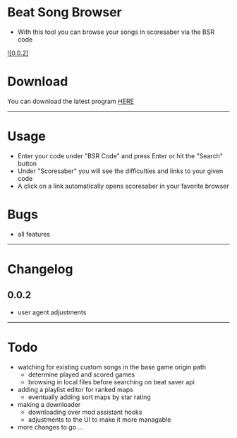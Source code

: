 # Beat Song Browser
+ With this tool you can browse your songs in scoresaber via the BSR code

[![0.0.2]](img/interface_0_0_2.mp4)

# Download
You can download the latest program [HERE](https://github.com/LicensedCrime/Beat-Song-Browser/releases/tag/0.0.2)

___

# Usage
+ Enter your code under "BSR Code" and press Enter or hit the "Search" button
+ Under "Scoresaber" you will see the difficulties and links to your given code
+ A click on a link automatically opens scoresaber in your favorite browser

# Bugs
+ all features

___

# Changelog

## 0.0.2
+ user agent adjustments

___

# Todo
+ watching for existing custom songs in the base game origin path
  + determine played and scored games
  + browsing in local files before searching on beat saver api
+ adding a playlist editor for ranked maps
  + eventually adding sort maps by star rating
+ making a downloader
  + downloading over mod assistant hooks
  + adjustments to the UI to make it more managable
+ more changes to go ...
